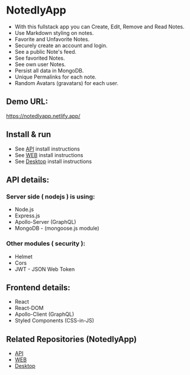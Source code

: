 # NotedlyApp
- With this fullstack app you can Create, Edit, Remove and Read Notes.
- Use Markdown styling on notes.
- Favorite and Unfavorite Notes.
- Securely create an account and login.
- See a public Note's feed. 
- See favorited Notes. 
- See own user Notes.
- Persist all data in MongoDB.
- Unique Permalinks for each note.
- Random Avatars (gravatars) for each user.

## Demo URL:
https://notedlyapp.netlify.app/

## Install & run
- See [API](https://github.com/d1gitalflow/NotedlyApp/tree/master/api#install--run-api) install instructions
- See [WEB](https://github.com/d1gitalflow/NotedlyApp/tree/master/web#install) install instructions
- See [Desktop](https://github.com/d1gitalflow/NotedlyApp/tree/master/web#install) install instructions




## API details:

### Server side ( nodejs ) is using:
- Node.js
- Express.js
- Apollo-Server (GraphQL)
- MongoDB - (mongoose.js module)


### Other modules ( security ):
- Helmet
- Cors
- JWT - JSON Web Token

## Frontend details:
- React
- React-DOM
- Apollo-Client (GraphQL)
- Styled Components (CSS-in-JS)



## Related Repositories (NotedlyApp)

- [API](https://github.com/d1gitalflow/NotedlyApp/tree/master/api)
- [WEB](https://github.com/d1gitalflow/NotedlyApp/tree/master/web)
- [Desktop](https://github.com/d1gitalflow/NotedlyApp/tree/master/desktop)
